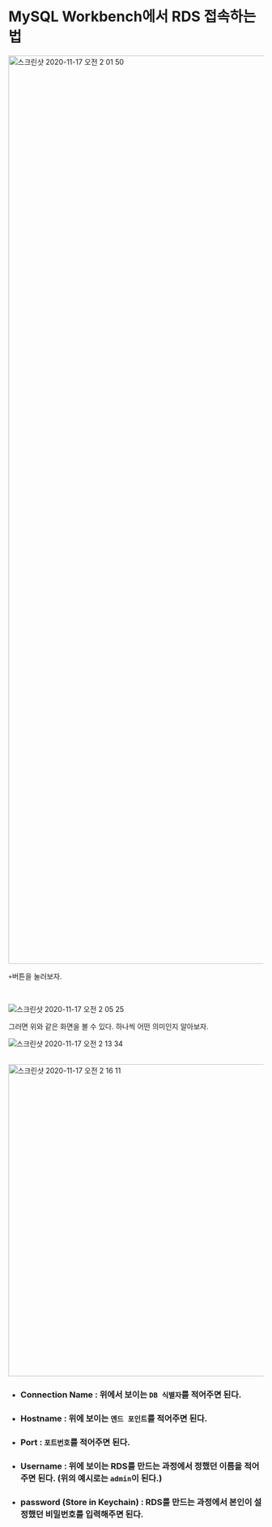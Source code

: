# MySQL Workbench에서 RDS 접속하는 법

<img width="1792" alt="스크린샷 2020-11-17 오전 2 01 50" src="https://user-images.githubusercontent.com/45676906/99284110-37f6b100-2879-11eb-9a2d-9e0f1592e46b.png">

`+`버튼을 눌러보자. 

<br>

![스크린샷 2020-11-17 오전 2 05 25](https://user-images.githubusercontent.com/45676906/99284611-cf5c0400-2879-11eb-8421-c710002a3cd9.png)

그러면 위와 같은 화면을 볼 수 있다. 하나씩 어떤 의미인지 알아보자.

![스크린샷 2020-11-17 오전 2 13 34](https://user-images.githubusercontent.com/45676906/99285341-bc95ff00-287a-11eb-9a83-12169dd9ca74.png)

<br>

<img width="616" alt="스크린샷 2020-11-17 오전 2 16 11" src="https://user-images.githubusercontent.com/45676906/99285453-dd5e5480-287a-11eb-8331-0f43fa1ce3c8.png">

- ### Connection Name : 위에서 보이는 `DB 식별자`를 적어주면 된다.

- ### Hostname : 위에 보이는 `엔드 포인트`를 적어주면 된다.

- ### Port : `포트번호`를 적어주면 된다. 

- ### Username : 위에 보이는 RDS를 만드는 과정에서 정했던 이름을 적어주면 된다. (위의 예시로는 `admin`이 된다.)

- ### password (Store in Keychain) : RDS를 만드는 과정에서 본인이 설정했던 비밀번호를 입력해주면 된다. 

